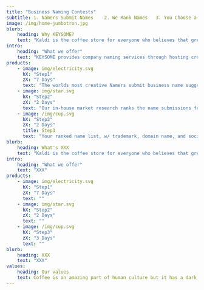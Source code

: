 ```yaml
---
title: "Business Naming Contests"
subtitle: 1. Namers Submit Names    2. We Rank Names   3. You Choose a Winner
image: /img/home-jumbotron.jpg
blurb:
    heading: Why KEYSOME?
    text: "Kaldi is the coffee store for everyone who believes that great coffee shouldn just taste good, it should do good too. We source all of our beans directly from small scale sustainable farmers and make sure part of the profits are reinvested in their communities."
intro:
    heading: "What we offer"
    text: "KEYSOME provides company naming services through hosting crowdsourced naming contests. Our namers create business names, product names, domain names and taglines for start-ups across the world."
products:
    - image: img/electricity.svg
      hX: "Step1"
      zX: "7 Days"
      text: "The worlds most creative Namers submit business name suggestions on your contest. Our team creates brilliant names for your startup."
    - image: img/star.svg
      hX: "Step2"
      zX: "2 Days"
      text: "Our in-house market research ranks the name submissions from top to bottom. You are delivered a list of names with the very best names at the top.."
    - image: /img/cup.svg
      hX: "Step2"
      zX: "2 Days"
      title: Step3
      text: "Your ranked name list, w/ trademark, domain name, and social media username availability is delivered. You pick a winning name & winner gets paid."
blurb:
    heading: What's XXX
    text: "Kaldi is the coffee store for everyone who believes that great coffee shouldn just taste good, it should do good too. We source all of our beans directly from small scale sustainable farmers and make sure part of the profits are reinvested in their communities."
intro:
    heading: "What we offer"
    text: "XXX"
products:
    - image: img/electricity.svg
      hX: "Step1"
      zX: "7 Days"
      text: ""
    - image: img/star.svg
      hX: "Step2"
      zX: "2 Days"
      text: ""
    - image: /img/cup.svg
      hX: "Step3"
      zX: "3 Days"
      text: ""      
blurb:
    heading: XXX
    text: "XXX"
values:
    heading: Our values
    text: Coffee is an amazing part of human culture but it has a dark side too – one of colonialism and mindless abuse of natural resources and human lives. We want to turn this around and return the coffee trade to the drink’s exhilarating, empowering and unifying nature.
---
```



